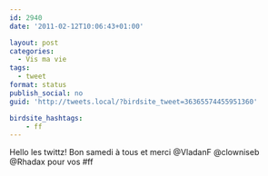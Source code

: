 ```yaml
---
id: 2940
date: '2011-02-12T10:06:43+01:00'

layout: post
categories:
  - Vis ma vie
tags:
  - tweet
format: status
publish_social: no
guid: 'http://tweets.local/?birdsite_tweet=36365574455951360'

birdsite_hashtags:
    - ff
---
```


Hello les twittz! Bon samedi à tous et merci @VladanF @clowniseb @Rhadax pour vos #ff